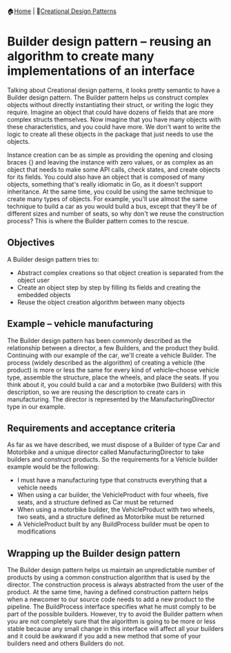 :house:[Home](https://github.com/DevilsTear/go-design-patterns/README.md "Table of Contents") | :file_folder:[Creational Design Patterns](https://github.com/DevilsTear/go-design-patterns/creational/README.md "Table of Contents")
# Builder design pattern – reusing an algorithm to create many implementations of an interface
Talking about Creational design patterns, it looks pretty semantic to have a Builder design
pattern. The Builder pattern helps us construct complex objects without directly
instantiating their struct, or writing the logic they require. Imagine an object that could have
dozens of fields that are more complex structs themselves. Now imagine that you have
many objects with these characteristics, and you could have more. We don't want to write
the logic to create all these objects in the package that just needs to use the objects.

Instance creation can be as simple as providing the opening and closing braces {} and
leaving the instance with zero values, or as complex as an object that needs to make some
API calls, check states, and create objects for its fields. You could also have an object that is
composed of many objects, something that's really idiomatic in Go, as it doesn't support
inheritance.
At the same time, you could be using the same technique to create many types of objects.
For example, you'll use almost the same technique to build a car as you would build a bus,
except that they'll be of different sizes and number of seats, so why don't we reuse the
construction process? This is where the Builder pattern comes to the rescue.
## Objectives
A Builder design pattern tries to:
- Abstract complex creations so that object creation is separated from the object user
- Create an object step by step by filling its fields and creating the embedded objects
- Reuse the object creation algorithm between many objects

## Example – vehicle manufacturing
The Builder design pattern has been commonly described as the relationship between a
director, a few Builders, and the product they build. Continuing with our example of the
car, we'll create a vehicle Builder. The process (widely described as the algorithm) of
creating a vehicle (the product) is more or less the same for every kind of vehicle–choose
vehicle type, assemble the structure, place the wheels, and place the seats. If you think
about it, you could build a car and a motorbike (two Builders) with this description, so we
are reusing the description to create cars in manufacturing. The director is represented by
the ManufacturingDirector type in our example.

## Requirements and acceptance criteria
As far as we have described, we must dispose of a Builder of type Car and Motorbike and
a unique director called ManufacturingDirector to take builders and construct products.
So the requirements for a Vehicle builder example would be the following:
- I must have a manufacturing type that constructs everything that a vehicle needs 
- When using a car builder, the VehicleProduct with four wheels, five seats, and a structure defined as Car must be returned
- When using a motorbike builder, the VehicleProduct with two wheels, two
seats, and a structure defined as Motorbike must be returned
- A VehicleProduct built by any BuildProcess builder must be open to modifications

## Wrapping up the Builder design pattern
The Builder design pattern helps us maintain an unpredictable number of products by
using a common construction algorithm that is used by the director. The construction
process is always abstracted from the user of the product.
At the same time, having a defined construction pattern helps when a newcomer to our
source code needs to add a new product to the pipeline. The BuildProcess interface
specifies what he must comply to be part of the possible builders.
However, try to avoid the Builder pattern when you are not completely sure that the
algorithm is going to be more or less stable because any small change in this interface will
affect all your builders and it could be awkward if you add a new method that some of your
builders need and others Builders do not.